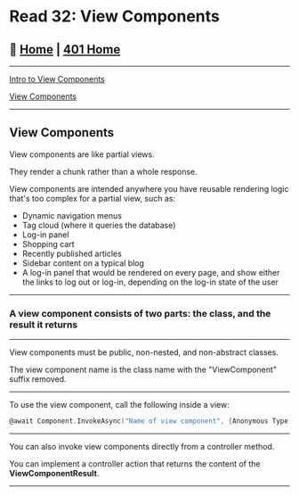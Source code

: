 # Read 32: View Components

## 🏡 [**Home**](https://mistidinzy.github.io/ReadingNotes/) | [**401 Home**](https://bit.ly/3EcMrF6)

---

[Intro to View Components](https://docs.microsoft.com/en-us/aspnet/core/mvc/views/view-components?view=aspnetcore-2.1)

[View Components](https://mariusschulz.com/blog/view-components-in-asp-net-core-mvc)

---

## View Components

View components are like partial views.

They render a chunk rather than a whole response.

View components are intended anywhere you have reusable rendering logic that's too complex for a partial view, such as:

* Dynamic navigation menus
* Tag cloud (where it queries the database)
* Log-in panel
* Shopping cart
* Recently published articles
* Sidebar content on a typical blog
* A log-in panel that would be rendered on every page, and show either the links to log out or log-in, depending on the log-in state of the user

---

### A view component consists of two parts: the **class**, and the **result it returns**

---

View components must be public, non-nested, and non-abstract classes.

The view component name is the class name with the "ViewComponent" suffix removed.

---

To use the view component, call the following inside a view:

```c sharp
@await Component.InvokeAsync("Name of view component", {Anonymous Type Containing Parameters})
```

---

You can also invoke view components directly from a controller method.

You can implement a controller action that returns the content of the **ViewComponentResult**.

---
